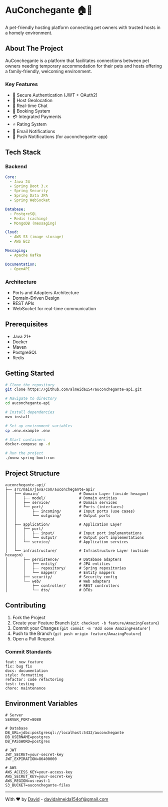 # AuConchegante 🏠🐾

A pet-friendly hosting platform connecting pet owners with trusted hosts in a homely environment.

## About The Project

AuConchegante is a platform that facilitates connections between pet owners needing temporary accommodation for their pets and hosts offering a family-friendly, welcoming environment.

### Key Features

- 🔐 Secure Authentication (JWT + OAuth2)
- 📍 Host Geolocation
- 💬 Real-time Chat
- 📅 Booking System
- 💳 Integrated Payments
- ⭐ Rating System
- 📧 Email Notifications
- 📲 Push Notifications (for auconchegante-app)

## Tech Stack

### Backend
```yaml
Core:
  - Java 24
  - Spring Boot 3.x
  - Spring Security
  - Spring Data JPA
  - Spring WebSocket

Database:
  - PostgreSQL
  - Redis (caching)
  - MongoDB (messaging)

Cloud:
  - AWS S3 (image storage)
  - AWS EC2

Messaging:
  - Apache Kafka

Documentation:
  - OpenAPI
```

### Architecture

- Ports and Adapters Architecture
- Domain-Driven Design
- REST APIs
- WebSocket for real-time communication

## Prerequisites

- Java 21+
- Docker
- Maven
- PostgreSQL
- Redis

## Getting Started

```bash
# Clone the repository
git clone https://github.com/almeida154/auconchegante-api.git

# Navigate to directory
cd auconchegante-api

# Install dependencies
mvn install

# Set up environment variables
cp .env.example .env

# Start containers
docker-compose up -d

# Run the project
./mvnw spring-boot:run
```

## Project Structure

```
auconchegante-api/
├── src/main/java/com/auconchegante-api/
│   ├── domain/                  # Domain Layer (inside hexagon)
│   │   ├── model/               # Domain entities
│   │   ├── service/             # Domain services
│   │   └── port/                # Ports (interfaces)
│   │       ├── incoming/        # Input ports (use cases)
│   │       └── outgoing/        # Output ports
│   │
│   ├── application/             # Application Layer
│   │   ├── port/
│   │   │   ├── input/           # Input port implementations
│   │   │   └── output/          # Output port implementations
│   │   └── service/             # Application services
│   │
│   └── infrastructure/          # Infrastructure Layer (outside hexagon)
│       ├── persistence/         # Database adapters
│       │   ├── entity/          # JPA entities
│       │   ├── repository/      # Spring repositories
│       │   └── mapper/          # Entity mappers
│       ├── security/            # Security config
│       └── web/                 # Web adapters
│           ├── controller/      # REST controllers
│           └── dto/             # DTOs
```

## Contributing

1. Fork the Project
2. Create your Feature Branch (`git checkout -b feature/AmazingFeature`)
3. Commit your Changes (`git commit -m 'Add some AmazingFeature'`)
4. Push to the Branch (`git push origin feature/AmazingFeature`)
5. Open a Pull Request

### Commit Standards

```
feat: new feature
fix: bug fix
docs: documentation
style: formatting
refactor: code refactoring
test: testing
chore: maintenance
```

## Environment Variables

```env.example
# Server
SERVER_PORT=8080

# Database
DB_URL=jdbc:postgresql://localhost:5432/auconchegante
DB_USERNAME=postgres
DB_PASSWORD=postgres

# JWT
JWT_SECRET=your-secret-key
JWT_EXPIRATION=86400000

# AWS
AWS_ACCESS_KEY=your-access-key
AWS_SECRET_KEY=your-secret-key
AWS_REGION=us-east-1
S3_BUCKET=auconchegante-files
```
---
With ❤️ by [David](https://github.com/almeida154) - davidalmeida154of@gmail.com
